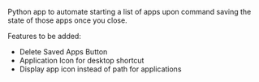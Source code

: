 Python app to automate starting a list of apps upon command saving the state of those apps once you close.

Features to be added:

- Delete Saved Apps Button
- Application Icon for desktop shortcut
- Display app icon instead of path for applications
